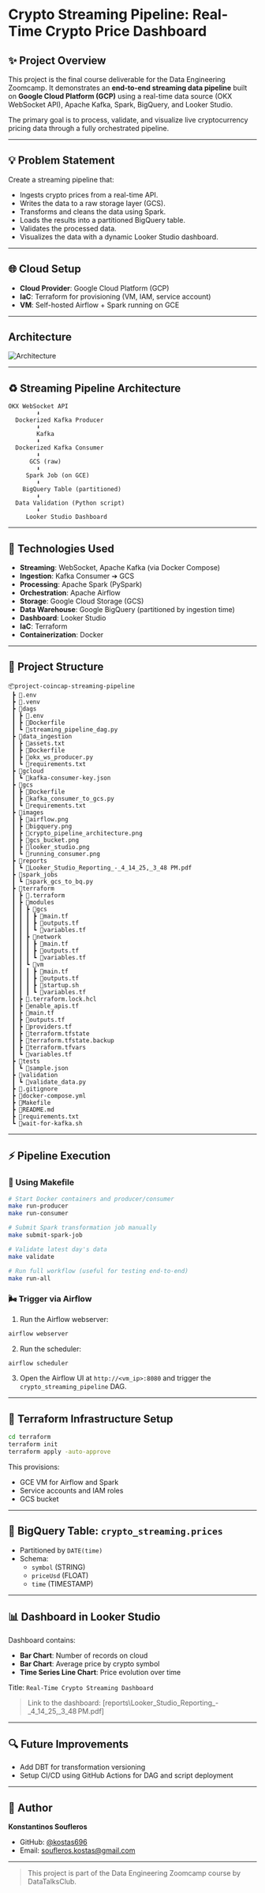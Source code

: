 # Crypto Streaming Pipeline: Real-Time Crypto Price Dashboard

## ✨ Project Overview

This project is the final course deliverable for the Data Engineering Zoomcamp. It demonstrates an **end-to-end streaming data pipeline** built on **Google Cloud Platform (GCP)** using a real-time data source (OKX WebSocket API), Apache Kafka, Spark, BigQuery, and Looker Studio.

The primary goal is to process, validate, and visualize live cryptocurrency pricing data through a fully orchestrated pipeline.

---

## 💡 Problem Statement

Create a streaming pipeline that:
- Ingests crypto prices from a real-time API.
- Writes the data to a raw storage layer (GCS).
- Transforms and cleans the data using Spark.
- Loads the results into a partitioned BigQuery table.
- Validates the processed data.
- Visualizes the data with a dynamic Looker Studio dashboard.

---

## 🌐 Cloud Setup

- **Cloud Provider**: Google Cloud Platform (GCP)
- **IaC**: Terraform for provisioning (VM, IAM, service account)
- **VM**: Self-hosted Airflow + Spark running on GCE

---

## Architecture

![Architecture](images\crypto_pipeline_architecture.png)

---

## ♻️ Streaming Pipeline Architecture

```
OKX WebSocket API
        ⬇
  Dockerized Kafka Producer
        ⬇
        Kafka
        ⬇
  Dockerized Kafka Consumer
        ⬇
      GCS (raw)
        ⬇
     Spark Job (on GCE)
        ⬇
    BigQuery Table (partitioned)
        ⬇
  Data Validation (Python script)
        ⬇
     Looker Studio Dashboard
```

---

## 📆 Technologies Used

- **Streaming**: WebSocket, Apache Kafka (via Docker Compose)
- **Ingestion**: Kafka Consumer ➔ GCS
- **Processing**: Apache Spark (PySpark)
- **Orchestration**: Apache Airflow
- **Storage**: Google Cloud Storage (GCS)
- **Data Warehouse**: Google BigQuery (partitioned by ingestion time)
- **Dashboard**: Looker Studio
- **IaC**: Terraform
- **Containerization**: Docker

---

## 💼 Project Structure

```
📦project-coincap-streaming-pipeline
 ┣ 📂.env
 ┣ 📂.venv
 ┣ 📂dags
 ┃ ┣ 📜.env
 ┃ ┣ 📜Dockerfile
 ┃ ┗ 📜streaming_pipeline_dag.py
 ┣ 📂data_ingestion
 ┃ ┣ 📜assets.txt
 ┃ ┣ 📜Dockerfile
 ┃ ┣ 📜okx_ws_producer.py
 ┃ ┗ 📜requirements.txt
 ┣ 📂gcloud
 ┃ ┗ 📜kafka-consumer-key.json
 ┣ 📂gcs
 ┃ ┣ 📜Dockerfile
 ┃ ┣ 📜kafka_consumer_to_gcs.py
 ┃ ┗ 📜requirements.txt
 ┣ 📂images
 ┃ ┣ 📜airflow.png
 ┃ ┣ 📜bigquery.png
 ┃ ┣ 📜crypto_pipeline_architecture.png
 ┃ ┣ 📜gcs_bucket.png
 ┃ ┣ 📜looker_studio.png
 ┃ ┗ 📜running_consumer.png
 ┣ 📂reports
 ┃ ┗ 📜Looker_Studio_Reporting_-_4_14_25,_3_48 PM.pdf
 ┣ 📂spark_jobs
 ┃ ┗ 📜spark_gcs_to_bq.py
 ┣ 📂terraform
 ┃ ┣ 📂.terraform
 ┃ ┣ 📂modules
 ┃ ┃ ┣ 📂gcs
 ┃ ┃ ┃ ┣ 📜main.tf
 ┃ ┃ ┃ ┣ 📜outputs.tf
 ┃ ┃ ┃ ┗ 📜variables.tf
 ┃ ┃ ┣ 📂network
 ┃ ┃ ┃ ┣ 📜main.tf
 ┃ ┃ ┃ ┣ 📜outputs.tf
 ┃ ┃ ┃ ┗ 📜variables.tf
 ┃ ┃ ┗ 📂vm
 ┃ ┃ ┃ ┣ 📜main.tf
 ┃ ┃ ┃ ┣ 📜outputs.tf
 ┃ ┃ ┃ ┣ 📜startup.sh
 ┃ ┃ ┃ ┗ 📜variables.tf
 ┃ ┣ 📜.terraform.lock.hcl
 ┃ ┣ 📜enable_apis.tf
 ┃ ┣ 📜main.tf
 ┃ ┣ 📜outputs.tf
 ┃ ┣ 📜providers.tf
 ┃ ┣ 📜terraform.tfstate
 ┃ ┣ 📜terraform.tfstate.backup
 ┃ ┣ 📜terraform.tfvars
 ┃ ┗ 📜variables.tf
 ┣ 📂tests
 ┃ ┗ 📜sample.json
 ┣ 📂validation
 ┃ ┗ 📜validate_data.py
 ┣ 📜.gitignore
 ┣ 📜docker-compose.yml
 ┣ 📜Makefile
 ┣ 📜README.md
 ┣ 📜requirements.txt
 ┗ 📜wait-for-kafka.sh
```

---

## ⚡ Pipeline Execution

### 🚀 Using Makefile

```bash
# Start Docker containers and producer/consumer
make run-producer
make run-consumer

# Submit Spark transformation job manually
make submit-spark-job

# Validate latest day's data
make validate

# Run full workflow (useful for testing end-to-end)
make run-all
```

### 🌬️ Trigger via Airflow

1. Run the Airflow webserver:
```bash
airflow webserver
```

2. Run the scheduler:
```bash
airflow scheduler
```

3. Open the Airflow UI at `http://<vm_ip>:8080` and trigger the `crypto_streaming_pipeline` DAG.

---

## 🚧 Terraform Infrastructure Setup

```bash
cd terraform
terraform init
terraform apply -auto-approve
```

This provisions:
- GCE VM for Airflow and Spark
- Service accounts and IAM roles
- GCS bucket

---

## 🔹 BigQuery Table: `crypto_streaming.prices`

- Partitioned by `DATE(time)`
- Schema:
  - `symbol` (STRING)
  - `priceUsd` (FLOAT)
  - `time` (TIMESTAMP)

---

## 📊 Dashboard in Looker Studio

Dashboard contains:
- **Bar Chart**: Number of records on cloud
- **Bar Chart**: Average price by crypto symbol
- **Time Series Line Chart**: Price evolution over time

Title: `Real-Time Crypto Streaming Dashboard`

> Link to the dashboard: [reports\Looker_Studio_Reporting_-_4_14_25,_3_48 PM.pdf]

---

## 🔍 Future Improvements

- Add DBT for transformation versioning
- Setup CI/CD using GitHub Actions for DAG and script deployment

---

## 🚀 Author

**Konstantinos Soufleros**
- GitHub: [@kostas696](https://github.com/kostas696)
- Email: soufleros.kostas@gmail.com

---

> This project is part of the Data Engineering Zoomcamp course by DataTalksClub.

